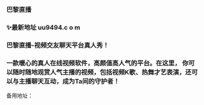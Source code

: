 ### 巴黎直播
### ✨最新地址 uu9494.c o m

### 巴黎直播-视频交友聊天平台真人秀！
### 一款暖心的真人在线视频软件，高颜值高人气的平台。在这里， 你可以随时随地观赏人气主播的视频，包括视频K歌、热舞才艺表演，还可以与主播聊天互动，成为Ta间的守护者！
备用地址：
